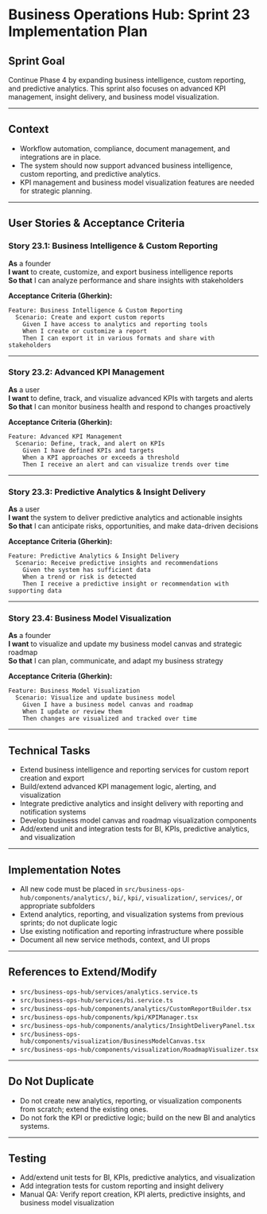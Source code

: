 # Business Operations Hub: Sprint 23 Implementation Plan

## Sprint Goal

Continue Phase 4 by expanding business intelligence, custom reporting, and predictive analytics. This sprint also focuses on advanced KPI management, insight delivery, and business model visualization.

---

## Context

- Workflow automation, compliance, document management, and integrations are in place.
- The system should now support advanced business intelligence, custom reporting, and predictive analytics.
- KPI management and business model visualization features are needed for strategic planning.

---

## User Stories & Acceptance Criteria

### Story 23.1: Business Intelligence & Custom Reporting

**As** a founder  
**I want** to create, customize, and export business intelligence reports  
**So that** I can analyze performance and share insights with stakeholders

**Acceptance Criteria (Gherkin):**
```
Feature: Business Intelligence & Custom Reporting
  Scenario: Create and export custom reports
    Given I have access to analytics and reporting tools
    When I create or customize a report
    Then I can export it in various formats and share with stakeholders
```

---

### Story 23.2: Advanced KPI Management

**As** a user  
**I want** to define, track, and visualize advanced KPIs with targets and alerts  
**So that** I can monitor business health and respond to changes proactively

**Acceptance Criteria (Gherkin):**
```
Feature: Advanced KPI Management
  Scenario: Define, track, and alert on KPIs
    Given I have defined KPIs and targets
    When a KPI approaches or exceeds a threshold
    Then I receive an alert and can visualize trends over time
```

---

### Story 23.3: Predictive Analytics & Insight Delivery

**As** a user  
**I want** the system to deliver predictive analytics and actionable insights  
**So that** I can anticipate risks, opportunities, and make data-driven decisions

**Acceptance Criteria (Gherkin):**
```
Feature: Predictive Analytics & Insight Delivery
  Scenario: Receive predictive insights and recommendations
    Given the system has sufficient data
    When a trend or risk is detected
    Then I receive a predictive insight or recommendation with supporting data
```

---

### Story 23.4: Business Model Visualization

**As** a founder  
**I want** to visualize and update my business model canvas and strategic roadmap  
**So that** I can plan, communicate, and adapt my business strategy

**Acceptance Criteria (Gherkin):**
```
Feature: Business Model Visualization
  Scenario: Visualize and update business model
    Given I have a business model canvas and roadmap
    When I update or review them
    Then changes are visualized and tracked over time
```

---

## Technical Tasks

- Extend business intelligence and reporting services for custom report creation and export
- Build/extend advanced KPI management logic, alerting, and visualization
- Integrate predictive analytics and insight delivery with reporting and notification systems
- Develop business model canvas and roadmap visualization components
- Add/extend unit and integration tests for BI, KPIs, predictive analytics, and visualization

---

## Implementation Notes

- All new code must be placed in `src/business-ops-hub/components/analytics/`, `bi/`, `kpi/`, `visualization/`, `services/`, or appropriate subfolders
- Extend analytics, reporting, and visualization systems from previous sprints; do not duplicate logic
- Use existing notification and reporting infrastructure where possible
- Document all new service methods, context, and UI props

---

## References to Extend/Modify

- `src/business-ops-hub/services/analytics.service.ts`
- `src/business-ops-hub/services/bi.service.ts`
- `src/business-ops-hub/components/analytics/CustomReportBuilder.tsx`
- `src/business-ops-hub/components/kpi/KPIManager.tsx`
- `src/business-ops-hub/components/analytics/InsightDeliveryPanel.tsx`
- `src/business-ops-hub/components/visualization/BusinessModelCanvas.tsx`
- `src/business-ops-hub/components/visualization/RoadmapVisualizer.tsx`

---

## Do Not Duplicate

- Do not create new analytics, reporting, or visualization components from scratch; extend the existing ones.
- Do not fork the KPI or predictive logic; build on the new BI and analytics systems.

---

## Testing

- Add/extend unit tests for BI, KPIs, predictive analytics, and visualization
- Add integration tests for custom reporting and insight delivery
- Manual QA: Verify report creation, KPI alerts, predictive insights, and business model visualization
